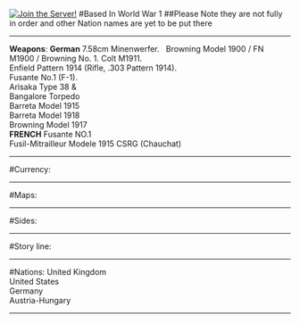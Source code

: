 [![Join the Server!](https://cdn.discordapp.com/attachments/361593010862948362/557958903309139970/066d9264b6471430204784e33405e009.png?size=64)](https://discord.gg/EVMVTBa)
#Based In World War 1
##Please Note they are not fully in order and other Nation names are yet to be put there
__________________________________________________________________________________________________________________________________
**Weapons**: 
**German**
7.58cm Minenwerfer. &nbsp;
Browning Model 1900 / FN M1900 / Browning No. 1.
Colt M1911. <br>
Enfield Pattern 1914 (Rifle, .303 Pattern 1914). <br>
Fusante No.1 (F-1).<br>
Arisaka Type 38 & <br>
Bangalore Torpedo <br>
Barreta Model 1915 <br>
Barreta Model 1918 <br>
Browning Model 1917 <br>
**FRENCH**
Fusante NO.1 <br>
Fusil-Mitrailleur Modele 1915 CSRG (Chauchat)
________________________________________________________________________________________________________________________________
#Currency:
________________________________________________________________________________________________________________________________
#Maps:
________________________________________________________________________________________________________________________________
#Sides:
_______________________________________________________________________________________________________________________________
#Story line:
_______________________________________________________________________________________________________________________________
#Nations:
United Kingdom <br>
United States <br>
Germany <br>
Austria-Hungary <br>
_______________________________________________________________________________________________________________________________
